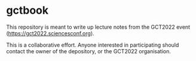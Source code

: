 # gctbook

This repository is meant to write up lecture 
notes from the GCT2022 event 
(https://gct2022.sciencesconf.org). 

This is a collaborative effort. Anyone interested 
in participating should contact the owner of the
depository, or the GCT2022 organisation.


